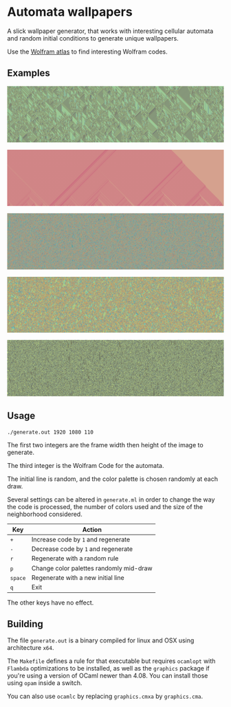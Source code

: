 # Automata wallpapers

A slick wallpaper generator, that works with interesting cellular automata and random initial conditions to generate unique wallpapers.

Use the [Wolfram atlas](http://atlas.wolfram.com/01/01/) to find interesting Wolfram codes.

## Examples

![example1](examples/one.png?raw=true)

![example2](examples/two.png?raw=true)

![example3](examples/three.png?raw=true)

![example4](examples/four.png?raw=true)

![example5](examples/five.png?raw=true)

## Usage

    ./generate.out 1920 1080 110

The first two integers are the frame width then height of the image to generate.

The third integer is the Wolfram Code for the automata.

The initial line is random, and the color palette is chosen randomly at each draw.

Several settings can be altered in `generate.ml` in order to change the way the code is processed, the number of colors used and the size of the neighborhood considered.

| Key | Action|
| --- | --- |
| `+` | Increase code by `1` and regenerate |
| `-` | Decrease code by `1` and regenerate |
| `r` | Regenerate with a random rule |
| `p` | Change color palettes randomly mid-draw |
| `space` | Regenerate with a new initial line |
| `q` | Exit |

The other keys have no effect.

## Building

The file `generate.out` is a binary compiled for linux and OSX using architecture `x64`.

The `Makefile` defines a rule for that executable but requires `ocamlopt` with
`Flambda` optimizations to be installed, as well as the `graphics` package if
you're using a version of OCaml newer than 4.08.
You can install those using `opam` inside a switch.

You can also use `ocamlc` by replacing `graphics.cmxa` by `graphics.cma`.
